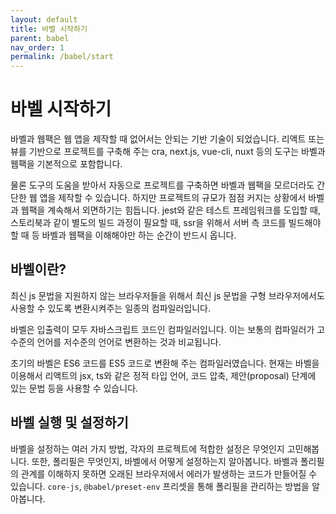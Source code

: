 ```yaml
---
layout: default
title: 바벨 시작하기
parent: babel
nav_order: 1
permalink: /babel/start
---
```


# 바벨 시작하기
바벨과 웹팩은 웹 앱을 제작할 때 없어서는 안되는 기반 기술이 되었습니다. 리액트 또는 뷰를 기반으로 프로젝트를 구축해 주는 cra, next.js, vue-cli, nuxt 등의 도구는 바벨과 웹팩을 기본적으로 포함합니다.

물론 도구의 도움을 받아서 자동으로 프로젝트를 구축하면 바벨과 웹팩을 모르더라도 간단한 웹 앱을 제작할 수 있습니다. 하지만 프로젝트의 규모가 점점 커지는 상황에서 바벨과 웹팩을 계속해서 외면하기는 힘듭니다. jest와 같은 테스트 프레임워크를 도입할 때, 스토리북과 같이 별도의 빌드 과정이 필요할 때, ssr을 위해서 서버 측 코드를 빌드해야 할 때 등 바벨과 웹팩을 이해해야만 하는 순간이 반드시 옵니다.

## 바벨이란?
최신 js 문법을 지원하지 않는 브라우저들을 위해서 최신 js 문법을 구형 브라우저에서도 사용할 수 있도록 변환시켜주는 일종의 컴파일러입니다.

바벨은 입출력이 모두 자바스크립트 코드인 컴파일러입니다. 이는 보통의 컴파일러가 고수준의 언어를 저수준의 언어로 변환하는 것과 비교됩니다.

초기의 바벨은 ES6 코드를 ES5 코드로 변환해 주는 컴파일러였습니다. 현재는 바벨을 이용해서 리액트의 jsx, ts와 같은 정적 타입 언어, 코드 압축, 제안(proposal) 단계에 있는 문법 등을 사용할 수 있습니다.

## 바벨 실행 및 설정하기
바벨을 설정하는 여러 가지 방법, 각자의 프로젝트에 적합한 설정은 무엇인지 고민해봅니다. 또한, 폴리필은 무엇인지, 바벨에서 어떻게 설정하는지 알아봅니다. 바벨과 폴리필의 관계를 이해하지 못하면 오래된 브라우저에서 에러가 발생하는 코드가 만들어질 수 있습니다. `core-js`, `@babel/preset-env` 프리셋을 통해 폴리필을 관리하는 방법을 알아봅니다.